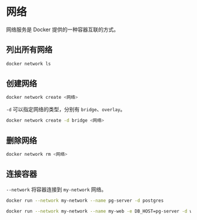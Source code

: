 # 网络

网络服务是 Docker 提供的一种容器互联的方式。

## 列出所有网络

```bash
docker network ls
```

## 创建网络

```bash
docker network create <网络>
```

`-d` 可以指定网络的类型，分别有 `bridge`、`overlay`。

```bash
docker network create -d bridge <网络>
```

## 删除网络

```bash
docker network rm <网络>
```

## 连接容器

`--network` 将容器连接到 `my-network` 网络。

```bash
docker run --network my-network --name pg-server -d postgres

docker run --network my-network --name my-web -e DB_HOST=pg-server -d web
```
